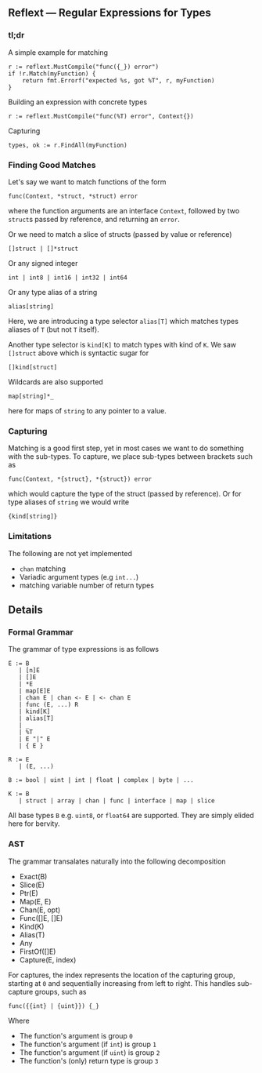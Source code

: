 ## Reflext — Regular Expressions for Types

### tl;dr

A simple example for matching

    r := reflext.MustCompile("func({_}) error")
    if !r.Match(myFunction) {
        return fmt.Errorf("expected %s, got %T", r, myFunction)
    }

Building an expression with concrete types

    r := reflext.MustCompile("func(%T) error", Context{})

Capturing

    types, ok := r.FindAll(myFunction)

### Finding Good Matches

Let's say we want to match functions of the form

    func(Context, *struct, *struct) error

where the function arguments are an interface `Context`, followed by two `struct`s passed by reference, and returning an `error`.

Or we need to match a slice of structs (passed by value or reference)

    []struct | []*struct

Or any signed integer

    int | int8 | int16 | int32 | int64

Or any type alias of a string

    alias[string]

Here, we are introducing a type selector `alias[T]` which matches types aliases of `T` (but not `T` itself).

Another type selector is `kind[K]` to match types with kind of `K`. We saw `[]struct` above which is syntactic sugar for

    []kind[struct]

Wildcards are also supported

    map[string]*_

here for maps of `string` to any pointer to a value.

### Capturing

Matching is a good first step, yet in most cases we want to do something with the sub-types. To capture, we place sub-types between brackets such as

    func(Context, *{struct}, *{struct}) error

which would capture the type of the struct (passed by reference). Or for type aliases of `string` we would write

    {kind[string]}

### Limitations

The following are not yet implemented

* `chan` matching
* Variadic argument types (e.g `int...`)
* matching variable number of return types

## Details

### Formal Grammar

The grammar of type expressions is as follows

    E := B
       | [n]E
       | []E
       | *E
       | map[E]E
       | chan E | chan <- E | <- chan E
       | func (E, ...) R
       | kind[K]
       | alias[T]
       | _
       | %T
       | E "|" E
       | { E }

    R := E
       | (E, ...)

    B := bool | uint | int | float | complex | byte | ...

    K := B
       | struct | array | chan | func | interface | map | slice

All base types `B` e.g. `uint8`, or `float64` are supported. They are simply elided here for bervity.

### AST

The grammar transalates naturally into the following decomposition

* Exact(B)
* Slice(E)
* Ptr(E)
* Map(E, E)
* Chan(E, opt)
* Func([]E, []E)
* Kind(K)
* Alias(T)
* Any
* FirstOf([]E)
* Capture(E, index)

For captures, the index represents the location of the capturing group, starting at `0` and sequentially increasing from left to right. This handles sub-capture groups, such as

    func({{int} | {uint}}) {_}

Where

* The function's argument is group `0`
* The function's argument (if `int`) is group `1`
* The function's argument (if `uint`) is group `2`
* The function's (only) return type is group `3`